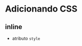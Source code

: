 # Adicionando CSS

## inline

* atributo `style`

## <style>

* tag html que irá conter o css

## <link>

* arquivo css externo

## @impoort

* arquivo css externo


